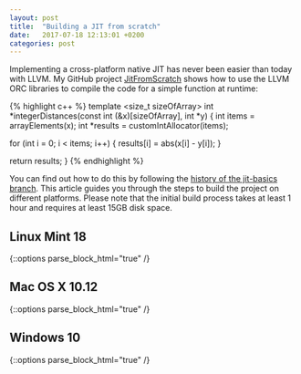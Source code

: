 ```yaml
---
layout: post
title:  "Building a JIT from scratch"
date:   2017-07-18 12:13:01 +0200
categories: post
--- 
```

Implementing a cross-platform native JIT has never been easier than today with LLVM. My GitHub project [JitFromScratch](https://github.com/weliveindetail/JitFromScratch) shows how to use the LLVM ORC libraries to compile the code for a simple function at runtime: 

{% highlight c++ %}
template <size_t sizeOfArray>
int *integerDistances(const int (&x)[sizeOfArray], int *y) {
  int items = arrayElements(x);
  int *results = customIntAllocator(items);

  for (int i = 0; i < items; i++) {
    results[i] = abs(x[i] - y[i]);
  }

  return results;
}
{% endhighlight %}

You can find out how to do this by following the [history of the jit-basics branch](https://github.com/weliveindetail/JitFromScratch/commits/jit-basics). This article guides you through the steps to build the project on different platforms. Please note that the initial build process takes at least 1 hour and requires at least 15GB disk space. 



## Linux Mint 18

{::options parse_block_html="true" /}
<div id="linux-mint-18-content" style="display: none;">
Mint comes with Clang 3.8 (full C++14) and the GNU ld system linker. Additionally we need the following packages:
<pre>
~/Develop $ sudo apt-get install git
~/Develop $ sudo apt-get install cmake
~/Develop $ sudo apt-get install ninja-build
</pre>

Checkout the LLVM source code and build the `release_40` branch in debug mode like this:
<pre>
/Develop $ mkdir llvm40
/Develop $ cd llvm40
/Develop/llvm40 $ <b>git clone https://github.com/llvm-mirror/llvm llvm</b>
/Develop/llvm40 $ cd llvm
/Develop/llvm40/llvm $ <b>git checkout -b release_40</b>
/Develop/llvm40/llvm $ cd ..
/Develop/llvm40 $ mkdir llvm40-debug
/Develop/llvm40 $ cd llvm40-debug
/Develop/llvm40/llvm40-debug $ echo $CC $CXX

/Develop/llvm40/llvm40-debug $ export CC=clang-3.8
/Develop/llvm40/llvm40-debug $ export CXX=clang++-3.8
/Develop/llvm40/llvm40-debug $ echo $CC $CXX
clang-3.8 clang++-3.8
/Develop/llvm40/llvm40-debug $ <b>cmake -G Ninja -DCMAKE_BUILD_TYPE=Debug -DLLVM_TARGETS_TO_BUILD=X86 -DLLVM_INCLUDE_EXAMPLES=OFF -DLLVM_INCLUDE_TESTS=OFF -DLLVM_INCLUDE_DOCS=OFF ../llvm</b>
/Develop/llvm40/llvm40-debug $ cmake --build .
</pre>

You can find more details on building LLVM from source [in the previous post]({% post_url 2017-07-17-notes-setup %}). The build process will take time, but you can already prepare the next steps. Checkout the sources for the JitFromScratch project and get ready for generating build files. Once the LLVM build is done, you can run the `cmake` commands:
<pre>
~/Develop $ mkdir JitFromScratch
~/Develop $ cd JitFromScratch
~/Develop/JitFromScratch $ <b>git clone https://github.com/weliveindetail/JitFromScratch JitFromScratch</b>
~/Develop/JitFromScratch $ cd JitFromScratch
~/Develop/JitFromScratch/JitFromScratch $ <b>git checkout -b jit-basics</b>
~/Develop/JitFromScratch/JitFromScratch $ cd ..
~/Develop/JitFromScratch $ mkdir JitFromScratch-debug
~/Develop/JitFromScratch $ cd JitFromScratch-debug
~/Develop/JitFromScratch/JitFromScratch-debug $ export CC=clang-3.8
~/Develop/JitFromScratch/JitFromScratch-debug $ export CXX=clang++-3.8
~/Develop/JitFromScratch/JitFromScratch-debug $ <b>cmake -G Ninja -DCMAKE_BUILD_TYPE=Debug -DLLVM_DIR=~/Develop/llvm40/llvm40-debug/lib/cmake/llvm ../JitFromScratch</b>
~/Develop/JitFromScratch/JitFromScratch-debug $ cmake --build .
~/Develop/JitFromScratch/JitFromScratch-debug $ ./JitFromScratch
Integer Distances: 3, 0, 3
</pre>

To explore the code and debug JitFromScratch I'd recommend the cross-platform [QtCreator IDE](https://download.qt.io/official_releases/qtcreator/). As it works with CMake natively, you can just click *Open Project* and select `~/Develop/JitFromScratch/JitFromScratch/CmakeLists.txt`. QtCreator will find your Ninja build and import its settings.

<br>
<br>
</div>



## Mac OS X 10.12

{::options parse_block_html="true" /}
<div id="mac-os-x-1012-content" style="display: none;">
On Mac OS X you need to install Xcode and the command line tools (I currently use version 8.3). You can download both from [https://developer.apple.com/download/more/](https://developer.apple.com/download/more/) after logging in with your Apple ID. Alternatively they can also be installed via the App Store. Please note that the download will take long either way.

Additionally we need the following packages:
<pre>
mac:Develop user$ brew install git
mac:Develop user$ brew install cmake
</pre>

Checkout the LLVM source code and generate a Xcode project to build the `release_40` branch like this:
<pre>
mac:Develop user$ mkdir llvm40
mac:Develop user$ cd llvm40
mac:llvm40 user$ <b>git clone https://github.com/llvm-mirror/llvm llvm</b>
mac:llvm40 user$ cd llvm
mac:llvm user$ <b>git checkout -b release_40</b>
mac:llvm user$ cd ..
mac:llvm40 user$ mkdir llvm40-build
mac:llvm40 user$ cd llvm40-build
mac:llvm40-build user$ <b>cmake -G Xcode -DCMAKE_OSX_SYSROOT=macosx10.12 -DLLVM_TARGETS_TO_BUILD=X86 -DLLVM_INCLUDE_EXAMPLES=OFF -DLLVM_INCLUDE_TESTS=OFF -DLLVM_INCLUDE_DOCS=OFF ../llvm</b>
mac:llvm40-build user$ cmake --build .
</pre>

You can find more details on building LLVM from source [in the previous post]({% post_url 2017-07-17-notes-setup %}). The build process will again take time, but you can already prepare the next steps. Checkout the sources for the JitFromScratch project and get ready for generating build files. Once the LLVM build is done, you can run the `cmake` commands:
<pre>
mac:Develop user$ mkdir JitFromScratch
mac:Develop user$ cd JitFromScratch
mac:JitFromScratch user$ <b>git clone https://github.com/weliveindetail/JitFromScratch JitFromScratch</b>
mac:JitFromScratch user$ cd JitFromScratch
mac:JitFromScratch user$ <b>git checkout -b jit-basics</b>
mac:JitFromScratch user$ cd ..
mac:JitFromScratch user$ mkdir JitFromScratch-build
mac:JitFromScratch user$ cd JitFromScratch-build
mac:JitFromScratch-build user$ <b>cmake -G Xcode -DCMAKE_OSX_SYSROOT=macosx10.12 -DLLVM_DIR=~/Develop/llvm40/llvm40-build/lib/cmake/llvm ../JitFromScratch</b>
mac:JitFromScratch-build user$ cmake --build .
mac:JitFromScratch-build user$ cd Debug
mac:Debug user$ ./JitFromScratch
Integer Distances: 3, 0, 3
</pre>

To explore the code and debug JitFromScratch open the generated `~/Develop/JitFromScratch/JitFromScratch-build/JitFromScratch.xcodeproj` with Xcode.

<br>
<br>
</div>



## Windows 10

{::options parse_block_html="true" /}
<div id="windows-10-content" style="display: none;">
On Windows you will need to download and install the following tools:
* Visual Studio 2017 (2015 should work too): Get the free community edition downloader from [https://www.visualstudio.com/Downloads](https://www.visualstudio.com/Downloads) and install the *Desktop development with C++* package
* Git: Any Git Client should be fine, e.g. the GPLv2 licensed [Git-for-Windows](https://github.com/git-for-windows/git/releases) or the commercial/community dual-licensed [SmartGit](http://www.syntevo.com/smartgit/download)
* CMake: Get the latest stable Windows installer from [https://cmake.org/download/#latest](https://cmake.org/download/#latest)

Now open a **new** command prompt that includes the Visual Studio command line utilities: click Start, type "x64 native tools command", open the *x64 Native Tools Command Prompt for VS 2017* and run these commands:
<pre>
C:\Develop>mkdir llvm40
C:\Develop>cd llvm40
C:\Develop\llvm40><b>git clone https://github.com/llvm-mirror/llvm llvm</b>
C:\Develop\llvm40\llvm>cd llvm
C:\Develop\llvm40\llvm><b>git checkout -b release_40</b>
C:\Develop\llvm40\llvm>cd ..
C:\Develop\llvm40>mkdir llvm40-build
C:\Develop\llvm40>cd llvm40-build
C:\Develop\llvm40\llvm40-build><b>cmake -G "Visual Studio 15 2017 Win64" -DLLVM_TARGETS_TO_BUILD=X86 -DLLVM_ENABLE_WARNINGS=OFF -DLLVM_INCLUDE_EXAMPLES=OFF -DLLVM_INCLUDE_TESTS=OFF -DLLVM_INCLUDE_DOCS=OFF ../llvm</b>
C:\Develop\llvm40\llvm40-build>cmake --build .
</pre>

You can find more details on building LLVM from source [in the previous post]({% post_url 2017-07-17-notes-setup %}). The build process will take time, but you can already prepare the next steps. Checkout the sources for the JitFromScratch project and get ready for generating build files. Once the LLVM build is done, you can run the `cmake` commands:
<pre>
C:\Develop>mkdir JitFromScratch
C:\Develop>cd JitFromScratch
C:\Develop\JitFromScratch><b>git clone https://github.com/weliveindetail/JitFromScratch JitFromScratch</b>
C:\Develop\JitFromScratch\JitFromScratch>cd JitFromScratch
C:\Develop\JitFromScratch\JitFromScratch><b>git checkout -b jit-basics</b>
C:\Develop\JitFromScratch\JitFromScratch>cd ..
C:\Develop\JitFromScratch>mkdir JitFromScratch-build
C:\Develop\JitFromScratch>cd JitFromScratch-build
C:\Develop\JitFromScratch\JitFromScratch-build><b>cmake -G "Visual Studio 15 2017 Win64" -DLLVM_DIR="C:/Develop/llvm40/llvm40-build/lib/cmake/llvm" ..\JitFromScratch</b>
C:\Develop\JitFromScratch\JitFromScratch-build>cmake --build .
C:\Develop\JitFromScratch\JitFromScratch-build>cd Debug
C:\Develop\JitFromScratch\JitFromScratch-build\Debug>JitFromScratch
Integer Distances: 3, 0, 3
</pre>

To explore the code and debug JitFromScratch open the generated `C:\Develop\JitFromScratch\JitFromScratch-build\JitFromScratch.sln` with Visual Studio.

<br>
<br>
</div>



<script language="JavaScript">
$("#linux-mint-18").click(function() { $("#linux-mint-18-content").toggle(); });
$("#mac-os-x-1012").click(function() { $("#mac-os-x-1012-content").toggle(); });
$("#windows-10"   ).click(function() { $("#windows-10-content"   ).toggle(); });

$(function() {
  return $("h2").each(function(i, el) {
    var $el = $(el);
    if ($el.attr('id')) {
      return $el.prepend('<i class="fa fa-chevron-down" style="font-size: 0.8em; color: #333; padding: 5px;"></i>');
    }
  });
});
</script>
